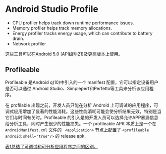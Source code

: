 # Android Studio Profile

- CPU profiler helps track down runtime performance issues.
- Memory profiler helps track memory allocations.
- Energy profiler tracks energy usage, which can contribute to battery drain.
- Network profiler

这些工具可以在Android 5.0 (API级别21)及更高版本上使用。


## Profileable

Profileable 是Android q(10)中引入的一个 manifest 配置，它可以指定设备用户是否可以通过 Android Studio、Simpleperf和Perfetto等工具来分析该应用程序。

在 profilable 出现之前，开发人员只能在分析 Android 上可调试的应用程序，可调式应用增加了显著的性能消耗。这些性能消耗可能会使分析结果无效，特别是当它们与时间有关时。Profileable 的引入是的开发人员可以选择允许APP暴漏信息给分析工具，同时产生很少的性能损失。一个 profileable APK 本质上是一个在 `AndroidManifest.xml` 文件的 ` <application>` 节点上配置了 `<profileable android:shell="true"/>` 的 release apk.

[表1总结了可调试和可分析应用程序之间的区别。](https://developer.android.com/studio/profile)
